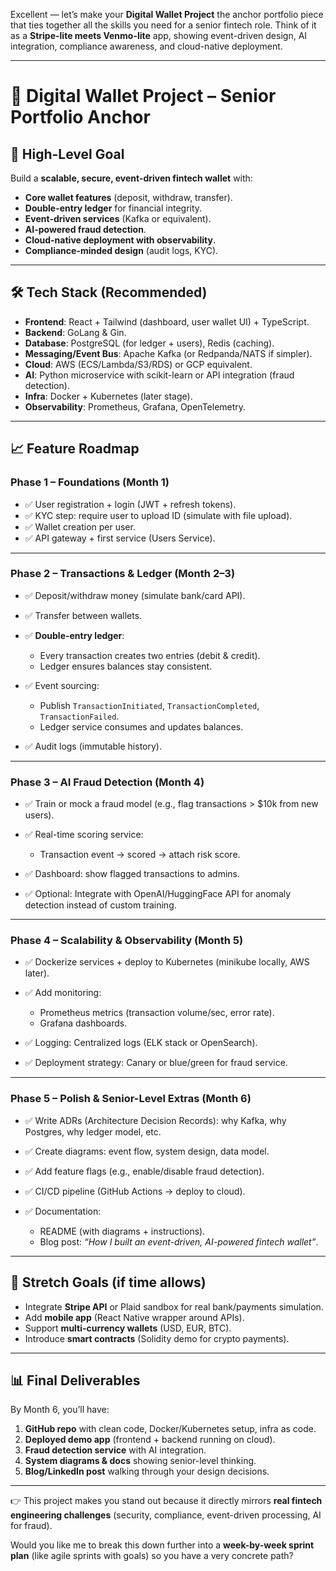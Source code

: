 Excellent — let’s make your **Digital Wallet Project** the anchor portfolio piece that ties together all the skills you need for a senior fintech role. Think of it as a **Stripe-lite meets Venmo-lite** app, showing event-driven design, AI integration, compliance awareness, and cloud-native deployment.

---

# 🏦 Digital Wallet Project – Senior Portfolio Anchor

## 🎯 High-Level Goal

Build a **scalable, secure, event-driven fintech wallet** with:

- **Core wallet features** (deposit, withdraw, transfer).
- **Double-entry ledger** for financial integrity.
- **Event-driven services** (Kafka or equivalent).
- **AI-powered fraud detection**.
- **Cloud-native deployment with observability**.
- **Compliance-minded design** (audit logs, KYC).

---

## 🛠️ Tech Stack (Recommended)

- **Frontend**: React + Tailwind (dashboard, user wallet UI) + TypeScript.
- **Backend**: GoLang & Gin.
- **Database**: PostgreSQL (for ledger + users), Redis (caching).
- **Messaging/Event Bus**: Apache Kafka (or Redpanda/NATS if simpler).
- **Cloud**: AWS (ECS/Lambda/S3/RDS) or GCP equivalent.
- **AI**: Python microservice with scikit-learn or API integration (fraud detection).
- **Infra**: Docker + Kubernetes (later stage).
- **Observability**: Prometheus, Grafana, OpenTelemetry.

---

## 📈 Feature Roadmap

### **Phase 1 – Foundations (Month 1)**

- ✅ User registration + login (JWT + refresh tokens).
- ✅ KYC step: require user to upload ID (simulate with file upload).
- ✅ Wallet creation per user.
- ✅ API gateway + first service (Users Service).

---

### **Phase 2 – Transactions & Ledger (Month 2–3)**

- ✅ Deposit/withdraw money (simulate bank/card API).
- ✅ Transfer between wallets.
- ✅ **Double-entry ledger**:

  - Every transaction creates two entries (debit & credit).
  - Ledger ensures balances stay consistent.

- ✅ Event sourcing:

  - Publish `TransactionInitiated`, `TransactionCompleted`, `TransactionFailed`.
  - Ledger service consumes and updates balances.

- ✅ Audit logs (immutable history).

---

### **Phase 3 – AI Fraud Detection (Month 4)**

- ✅ Train or mock a fraud model (e.g., flag transactions > \$10k from new users).
- ✅ Real-time scoring service:

  - Transaction event → scored → attach risk score.

- ✅ Dashboard: show flagged transactions to admins.
- ✅ Optional: Integrate with OpenAI/HuggingFace API for anomaly detection instead of custom training.

---

### **Phase 4 – Scalability & Observability (Month 5)**

- ✅ Dockerize services + deploy to Kubernetes (minikube locally, AWS later).
- ✅ Add monitoring:

  - Prometheus metrics (transaction volume/sec, error rate).
  - Grafana dashboards.

- ✅ Logging: Centralized logs (ELK stack or OpenSearch).
- ✅ Deployment strategy: Canary or blue/green for fraud service.

---

### **Phase 5 – Polish & Senior-Level Extras (Month 6)**

- ✅ Write ADRs (Architecture Decision Records): why Kafka, why Postgres, why ledger model, etc.
- ✅ Create diagrams: event flow, system design, data model.
- ✅ Add feature flags (e.g., enable/disable fraud detection).
- ✅ CI/CD pipeline (GitHub Actions → deploy to cloud).
- ✅ Documentation:

  - README (with diagrams + instructions).
  - Blog post: _“How I built an event-driven, AI-powered fintech wallet”_.

---

## 🌟 Stretch Goals (if time allows)

- Integrate **Stripe API** or Plaid sandbox for real bank/payments simulation.
- Add **mobile app** (React Native wrapper around APIs).
- Support **multi-currency wallets** (USD, EUR, BTC).
- Introduce **smart contracts** (Solidity demo for crypto payments).

---

## 📊 Final Deliverables

By Month 6, you’ll have:

1. **GitHub repo** with clean code, Docker/Kubernetes setup, infra as code.
2. **Deployed demo app** (frontend + backend running on cloud).
3. **Fraud detection service** with AI integration.
4. **System diagrams & docs** showing senior-level thinking.
5. **Blog/LinkedIn post** walking through your design decisions.

---

👉 This project makes you stand out because it directly mirrors **real fintech engineering challenges** (security, compliance, event-driven processing, AI for fraud).

Would you like me to break this down further into a **week-by-week sprint plan** (like agile sprints with goals) so you have a very concrete path?
